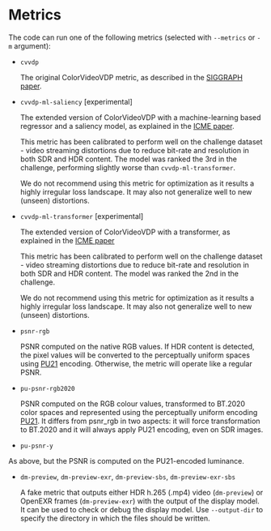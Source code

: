 # Metrics

The code can run one of the following metrics (selected with `--metrics` or `-m` argument):

* `cvvdp`

  The original ColorVideoVDP metric, as described in the [SIGGRAPH paper](https://doi.org/10.1145/3658144).

* `cvvdp-ml-saliency` [experimental]

  The extended version of ColorVideoVDP with a machine-learning based regressor and a saliency model, as explained in the [ICME paper](https://www.cl.cam.ac.uk/~rkm38/pdfs/hammou2025_ICME_GC_ColorVideoVDP_ML.pdf).

  This metric has been calibrated to perform well on the challenge dataset - video streaming distortions due to reduce bit-rate and resolution in both SDR and HDR content. The model was ranked the 3rd in the challenge, performing slightly worse than `cvvdp-ml-transformer`. 

  We do not recommend using this metric for optimization as it results a highly irregular loss landscape. It may also not generalize well to new (unseen) distortions. 

* `cvvdp-ml-transformer` [experimental]

  The extended version of ColorVideoVDP with a transformer, as explained in the [ICME paper](https://www.cl.cam.ac.uk/~rkm38/pdfs/hammou2025_ICME_GC_ColorVideoVDP_ML.pdf)

  This metric has been calibrated to perform well on the challenge dataset - video streaming distortions due to reduce bit-rate and resolution in both SDR and HDR content. The model was ranked the 2nd in the challenge.

  We do not recommend using this metric for optimization as it results a highly irregular loss landscape. It may also not generalize well to new (unseen) distortions. 

* `psnr-rgb`

  PSNR computed on the native RGB values. If HDR content is detected, the pixel values will be converted to the perceptually uniform spaces using [PU21](https://github.com/gfxdisp/pu21) encoding. Otherwise, the metric will operate like a regular PSNR. 

* `pu-psnr-rgb2020`

  PSNR computed on the RGB colour values, transformed to BT.2020 color spaces and represented using the perceptually uniform encoding [PU21](https://github.com/gfxdisp/pu21). It differs from psnr_rgb in two aspects: it will force transformation to BT.2020 and it will always apply PU21 encoding, even on SDR images.

* `pu-psnr-y`

As above, but the PSNR is computed on the PU21-encoded luminance. 

* `dm-preview`, `dm-preview-exr`, `dm-preview-sbs`, `dm-preview-exr-sbs`

   A fake metric that outputs either HDR h.265 (.mp4) video (`dm-preview`) or OpenEXR frames (`dm-preview-exr`) with the output of the display model. It can be used to check or debug the display model. Use `--output-dir` to specify the directory in which the files should be written.




